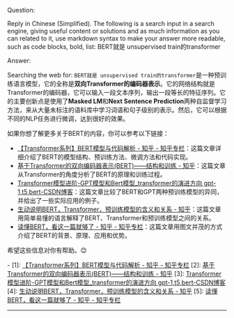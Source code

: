 Question:

Reply in Chinese (Simplified).
The following is a search input in a search engine, giving useful content or solutions and as much information as you can related to it, use markdown syntax to make your answer more readable, such as code blocks, bold, list:
BERT就是 unsupervised train的transformer

Answer:

Searching the web for: `BERT就是 unsupervised train的transformer`是一种预训练语言模型，它的全称是**双向Transformer的编码器表示**。它的网络结构就是Transformer的编码器，它可以输入一段文本序列，输出一段等长的特征序列。它的主要创新点是使用了**Masked LM**和**Next Sentence Prediction**两种自监督学习方法，来从大量未标注的语料库中学习词语和句子级别的表示。然后，它可以根据不同的NLP任务进行微调，达到很好的效果。

如果你想了解更多关于BERT的内容，你可以参考以下链接：

- [【Transformer系列】BERT模型与代码解析 - 知乎 - 知乎专栏](https://zhuanlan.zhihu.com/p/619493943)：这篇文章详细介绍了BERT的模型结构、预训练方法、微调方法和代码实现。
- [基于Transformer的双向编码器表示(BERT)——结构和训练 - 知乎](https://zhuanlan.zhihu.com/p/125655365)：这篇文章从Transformer的角度分析了BERT的原理和训练过程。
- [Transformer模型进阶-GPT模型和Bert模型_transformer的演进方向 gpt-1,t5,bert-CSDN博客](https://blog.csdn.net/u013185349/article/details/88912519)：这篇文章比较了BERT和GPT两种预训练模型的异同，并给出了一些实际应用的例子。
- [生动说明BERT，Transformer，预训练模型的含义和关系 - 知乎](https://zhuanlan.zhihu.com/p/578759851)：这篇文章用简单易懂的语言解释了BERT、Transformer和预训练模型之间的关系。
- [读懂BERT，看这一篇就够了 - 知乎 - 知乎专栏](https://zhuanlan.zhihu.com/p/403495863)：这篇文章用图文并茂的方式介绍了BERT的背景、原理、应用和优势。

希望这些信息对你有帮助。😊

\-
\[1]: [【Transformer系列】BERT模型与代码解析 - 知乎 - 知乎专栏](https://zhuanlan.zhihu.com/p/619493943)
\[2]: [基于Transformer的双向编码器表示(BERT)——结构和训练 - 知乎](https://zhuanlan.zhihu.com/p/125655365)
\[3]: [Transformer模型进阶-GPT模型和Bert模型_transformer的演进方向 gpt-1,t5,bert-CSDN博客](https://blog.csdn.net/u013185349/article/details/88912519)
\[4]: [生动说明BERT，Transformer，预训练模型的含义和关系 - 知乎](https://zhuanlan.zhihu.com/p/578759851)
\[5]: [读懂BERT，看这一篇就够了 - 知乎 - 知乎专栏](https://zhuanlan.zhihu.com/p/403495863)

<hr/>

